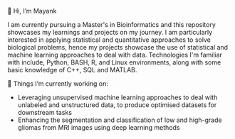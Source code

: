 👋 Hi, I’m Mayank

I am currently pursuing a Master's in Bioinformatics and this repository showcases my learnings and projects on my journey. I am particularly interested in applying statistical 
and quantitative approaches to solve biological problems, hence my projects showcase the use of statistical and machine learning approaches to deal with data. Technologies I'm familiar with include, Python, BASH, R, and Linux environments, along with some basic knowledge of C++, SQL and MATLAB.

🌱 Things I’m currently working on:
- Leveraging unsupervised machine learning approaches to deal with unlabeled and unstructured data, to produce optimised datasets for downstream tasks
- Enhancing the segmentation and classification of low and high-grade gliomas from MRI images using deep learning methods

  
<!---
may-an-k/may-an-k is a ✨ special ✨ repository because its `README.md` (this file) appears on your GitHub profile.
You can click the Preview link to take a look at your changes.
--->
